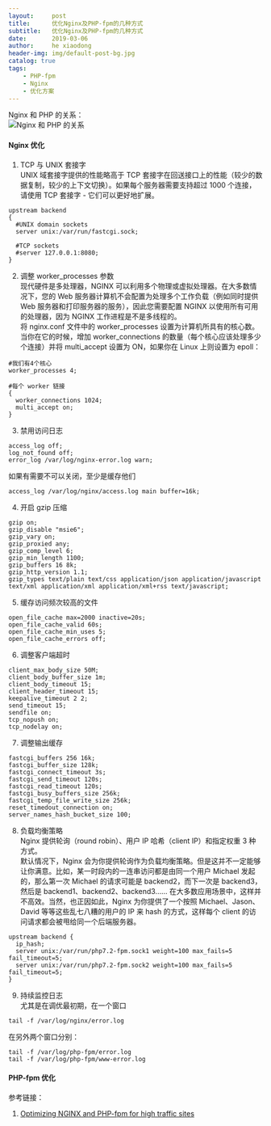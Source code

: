 ```yaml
---
layout:     post
title:      优化Nginx及PHP-fpm的几种方式
subtitle:   优化Nginx及PHP-fpm的几种方式
date:       2019-03-06
author:     he xiaodong
header-img: img/default-post-bg.jpg
catalog: true
tags:
    - PHP-fpm
    - Nginx
    - 优化方案
---
```


Nginx 和 PHP 的关系：<br />
![Nginx 和 PHP 的关系](https://alpha2016.github.io/img/2019-03-06-nginx-and-php.jpg "Nginx 和 PHP 的关系")

#### Nginx 优化
1. TCP 与 UNIX 套接字 <br />
UNIX 域套接字提供的性能略高于 TCP 套接字在回送接口上的性能（较少的数据复制，较少的上下文切换）。如果每个服务器需要支持超过 1000 个连接，请使用 TCP 套接字 - 它们可以更好地扩展。<br />
```text
upstream backend 
{ 
  #UNIX domain sockets 
  server unix:/var/run/fastcgi.sock; 

  #TCP sockets 
  #server 127.0.0.1:8080; 
}
```

2. 调整 worker_processes 参数<br />
现代硬件是多处理器，NGINX 可以利用多个物理或虚拟处理器。在大多数情况下，您的 Web 服务器计算机不会配置为处理多个工作负载（例如同时提供 Web 服务器和打印服务器的服务），因此您需要配置 NGINX 以使用所有可用的处理器，因为 NGINX 工作进程是不是多线程的。<br />
将 nginx.conf 文件中的 worker_processes 设置为计算机所具有的核心数。<br />
当你在它的时候，增加 worker_connections 的数量（每个核心应该处理多少个连接）并将 multi_accept 设置为 ON，如果你在 Linux 上则设置为 epoll：<br />
```text
#我们有4个核心 
worker_processes 4; 

#每个 worker 链接
{ 
  worker_connections 1024; 
  multi_accept on; 
}
```

3. 禁用访问日志<br />
```text
access_log off; 
log_not_found off; 
error_log /var/log/nginx-error.log warn;
```
如果有需要不可以关闭，至少是缓存他们<br />
```text
access_log /var/log/nginx/access.log main buffer=16k;
```

4. 开启 gzip 压缩<br />
```text
gzip on; 
gzip_disable "msie6"; 
gzip_vary on; 
gzip_proxied any; 
gzip_comp_level 6; 
gzip_min_length 1100; 
gzip_buffers 16 8k; 
gzip_http_version 1.1; 
gzip_types text/plain text/css application/json application/javascript text/xml application/xml application/xml+rss text/javascript;
```

5. 缓存访问频次较高的文件<br />
```text
open_file_cache max=2000 inactive=20s; 
open_file_cache_valid 60s; 
open_file_cache_min_uses 5; 
open_file_cache_errors off;
```

6. 调整客户端超时<br />
```text
client_max_body_size 50M; 
client_body_buffer_size 1m; 
client_body_timeout 15; 
client_header_timeout 15; 
keepalive_timeout 2 2; 
send_timeout 15; 
sendfile on; 
tcp_nopush on; 
tcp_nodelay on;
```

7. 调整输出缓存<br />
```text
fastcgi_buffers 256 16k; 
fastcgi_buffer_size 128k; 
fastcgi_connect_timeout 3s; 
fastcgi_send_timeout 120s; 
fastcgi_read_timeout 120s; 
fastcgi_busy_buffers_size 256k; 
fastcgi_temp_file_write_size 256k; 
reset_timedout_connection on; 
server_names_hash_bucket_size 100;
```

8. 负载均衡策略<br />
Nginx 提供轮询（round robin）、用户 IP 哈希（client IP）和指定权重 3 种方式。<br />
默认情况下，Nginx 会为你提供轮询作为负载均衡策略。但是这并不一定能够让你满意。比如，某一时段内的一连串访问都是由同一个用户 Michael 发起的，那么第一次 Michael 的请求可能是 backend2，而下一次是 backend3，然后是 backend1、backend2、backend3…… 在大多数应用场景中，这样并不高效。当然，也正因如此，Nginx 为你提供了一个按照 Michael、Jason、David 等等这些乱七八糟的用户的 IP 来 hash 的方式，这样每个 client 的访问请求都会被甩给同一个后端服务器。<br />
```text
upstream backend {
  ip_hash;
  server unix:/var/run/php7.2-fpm.sock1 weight=100 max_fails=5 fail_timeout=5; 
  server unix:/var/run/php7.2-fpm.sock2 weight=100 max_fails=5 fail_timeout=5; 
}
```

9. 持续监控日志<br />
尤其是在调优最初期，在一个窗口<br />
```text
tail -f /var/log/nginx/error.log
```
在另外两个窗口分别：<br />
```text
tail -f /var/log/php-fpm/error.log
tail -f /var/log/php-fpm/www-error.log
```

#### PHP-fpm 优化



参考链接：
1. [Optimizing NGINX and PHP-fpm for high traffic sites](http://www.softwareprojects.com/resources/programming/t-optimizing-nginx-and-php-fpm-for-high-traffic-sites-2081.html "Optimizing NGINX and PHP-fpm for high traffic sites")
